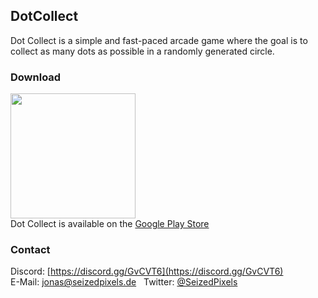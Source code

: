 ## DotCollect
Dot Collect is a simple and fast-paced arcade game where the goal is to collect as many dots as possible in a randomly generated circle.  
  
### Download
<a href="play.google.com/store/apps/details?id=de.seizedpixels.dotcollect"><img src="https://play.google.com/intl/en_us/badges/images/generic/en_badge_web_generic.png" width="200"></a>  
Dot Collect is available on the [Google Play Store](play.google.com/store/apps/details?id=de.seizedpixels.dotcollect)  

### Contact
Discord: [https://discord.gg/GvCVT6](https://discord.gg/GvCVT6)  
E-Mail: [jonas@seizedpixels.de](mailto:jonas@seizedpixels.de)  
Twitter: [@SeizedPixels](https://twitter.com/SeizedPixels)    
